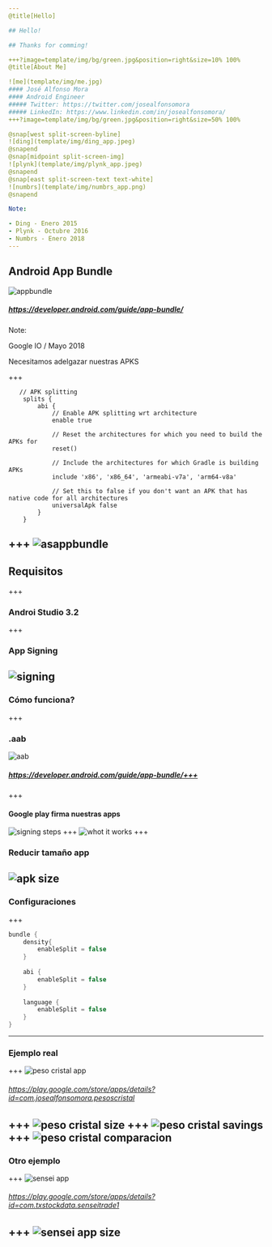 ```yaml
---
@title[Hello]

## Hello!

## Thanks for comming!

+++?image=template/img/bg/green.jpg&position=right&size=10% 100%
@title[About Me]

![me](template/img/me.jpg)
#### José Alfonso Mora
#### Android Engineer
##### Twitter: https://twitter.com/josealfonsomora
##### LinkedIn: https://www.linkedin.com/in/josealfonsomora/
+++?image=template/img/bg/green.jpg&position=right&size=50% 100%

@snap[west split-screen-byline]
![ding](template/img/ding_app.jpeg)
@snapend
@snap[midpoint split-screen-img]
![plynk](template/img/plynk_app.jpeg)
@snapend
@snap[east split-screen-text text-white]
![numbrs](template/img/numbrs_app.png)
@snapend

Note:

- Ding - Enero 2015
- Plynk - Octubre 2016
- Numbrs - Enero 2018
---
```

## Android App Bundle
![appbundle](template/img/app_bundle.jpg)
##### https://developer.android.com/guide/app-bundle/

Note:

Google IO / Mayo 2018

Necesitamos adelgazar nuestras APKS

+++
```
   // APK splitting
    splits {
        abi {
            // Enable APK splitting wrt architecture
            enable true
            
            // Reset the architectures for which you need to build the APKs for
            reset()
            
            // Include the architectures for which Gradle is building APKs
            include 'x86', 'x86_64', 'armeabi-v7a', 'arm64-v8a'
            
            // Set this to false if you don't want an APK that has native code for all architectures
            universalApk false
        }
    }
```
+++
![asappbundle](template/img/android_studio_app_bundle.png)
---
## Requisitos
+++
### Androi Studio 3.2
+++
### App Signing
![signing](template/img/app_signing.png)
---
### Cómo funciona?
+++
### .aab
![aab](template/img/aab.png)
##### https://developer.android.com/guide/app-bundle/+++
+++
#### Google play firma nuestras apps
![signing steps](template/img/app_signing_steps.png)
+++
![whot it works](template/img/app_bundle_how_it_works.png)
+++
### Reducir tamaño app
![apk size](template/img/saved_size.png)
---
### Configuraciones
+++
```Groovy
bundle {
    density{
        enableSplit = false
    }
    
    abi {
        enableSplit = false
    }
    
    language {
        enableSplit = false
    }
}
```
---
### Ejemplo real
+++
![peso cristal app](template/img/peso_cristal.png)
###### https://play.google.com/store/apps/details?id=com.josealfonsomora.pesoscristal
+++
![peso cristal size](template/img/peso_cristal_size.png)
+++
![peso cristal savings](template/img/peso_cristal_savings.png)
+++
![peso cristal comparacion](template/img/peso_cristal_comparacion.png)
---
### Otro ejemplo
+++
![sensei app](template/img/sensei_trade.png)
###### https://play.google.com/store/apps/details?id=com.txstockdata.senseitrade1
+++
![sensei app size](template/img/sensei_trade_size.png)
---
